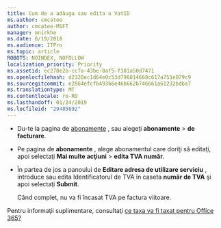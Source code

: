 ```yaml
---
title: Cum de a adăuga sau edita o VatID
ms.author: cmcatee
author: cmcatee-MSFT
manager: mnirkhe
ms.date: 6/19/2018
ms.audience: ITPro
ms.topic: article
ROBOTS: NOINDEX, NOFOLLOW
localization_priority: Priority
ms.assetid: ec278e2b-cc7a-43be-8af5-f381a50d7471
ms.openlocfilehash: d2320ec1d64e0c53d796814668c617a751e079c9
ms.sourcegitcommit: e2864efcfb493b6e46b662b746661a61232bdba7
ms.translationtype: MT
ms.contentlocale: ro-RO
ms.lasthandoff: 01/24/2019
ms.locfileid: "29485692"
---
```

- Du-te la pagina de [abonamente](https://go.microsoft.com/fwlink/p/?linkid=842054) , sau alegeţi **abonamente** \> **de facturare**.
    
- Pe pagina de **abonamente** , alege abonamentul care doriţi să editaţi, apoi selectaţi **Mai multe acţiuni** \> **edita TVA număr**.
    
- În partea de jos a panoului de **Editare adresa de utilizare serviciu** , introduce sau edita Identificatorul de TVA în caseta **număr de TVA** şi apoi selectaţi **Submit**.
    
    Când complet, nu va fi încasat TVA pe factura viitoare.
    
Pentru informaţii suplimentare, consultaţi [ce taxa va fi taxat pentru Office 365?](https://support.office.com/article/7e77382b-b966-4ad5-a515-9e629a777a22.aspx)
  

